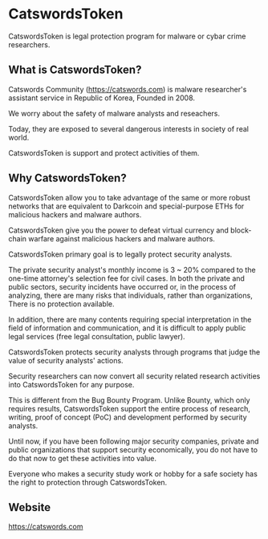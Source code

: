 # CatswordsToken
CatswordsToken is legal protection program for malware or cybar crime researchers.

## What is CatswordsToken?
Catswords Community (https://catswords.com) is malware researcher's assistant service in Republic of Korea, Founded in 2008.

We worry about the safety of malware analysts and reseachers.

Today, they are exposed to several dangerous interests in society of real world.

CatswordsToken is support and protect activities of them.

## Why CatswordsToken?
CatswordsToken allow you to take advantage of the same or more robust networks that are equivalent to Darkcoin and special-purpose ETHs for malicious hackers and malware authors.

CatswordsToken give you the power to defeat virtual currency and block-chain warfare against malicious hackers and malware authors.

CatswordsToken primary goal is to legally protect security analysts.

The private security analyst's monthly income is 3 ~ 20% compared to the one-time attorney's selection fee for civil cases.
In both the private and public sectors, security incidents have occurred or, in the process of analyzing, there are many risks that individuals, rather than organizations, There is no protection available.

In addition, there are many contents requiring special interpretation in the field of information and communication, and it is difficult to apply public legal services (free legal consultation, public lawyer).

CatswordsToken protects security analysts through programs that judge the value of security analysts' actions.

Security researchers can now convert all security related research activities into CatswordsToken for any purpose.

This is different from the Bug Bounty Program.
Unlike Bounty, which only requires results, CatswordsToken support the entire process of research, writing, proof of concept (PoC) and development performed by security analysts.

Until now, if you have been following major security companies, private and public organizations that support security economically, you do not have to do that now to get these activities into value.

Everyone who makes a security study work or hobby for a safe society has the right to protection through CatswordsToken.

## Website
https://catswords.com
